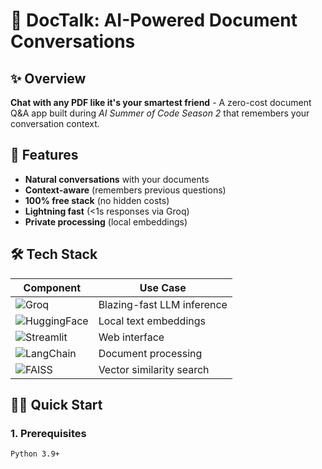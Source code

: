 # 🚀 DocTalk: AI-Powered Document Conversations

## ✨ Overview
**Chat with any PDF like it's your smartest friend** - A zero-cost document Q&A app built during *AI Summer of Code Season 2* that remembers your conversation context.

## 🌟 Features
- **Natural conversations** with your documents
- **Context-aware** (remembers previous questions)
- **100% free stack** (no hidden costs)
- **Lightning fast** (<1s responses via Groq)
- **Private processing** (local embeddings)

## 🛠️ Tech Stack
| Component       | Use Case                          |
|----------------|----------------------------------|
| ![Groq](https://img.shields.io/badge/Groq-FF6C37?style=for-the-badge) | Blazing-fast LLM inference |
| ![HuggingFace](https://img.shields.io/badge/HuggingFace-FFD21F?style=for-the-badge) | Local text embeddings |
| ![Streamlit](https://img.shields.io/badge/Streamlit-FF4B4B?style=for-the-badge) | Web interface |
| ![LangChain](https://img.shields.io/badge/LangChain-00A67E?style=for-the-badge) | Document processing |
| ![FAISS](https://img.shields.io/badge/FAISS-7289DA?style=for-the-badge) | Vector similarity search |

## 🏃‍♂️ Quick Start

### 1. Prerequisites
```bash
Python 3.9+